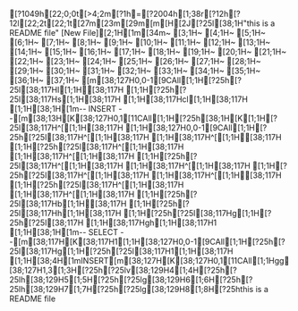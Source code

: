 [?1049h[22;0;0t[>4;2m[?1h=[?2004h[1;38r[?12h[?12l[22;2t[22;1t[27m[23m[29m[m[H[2J[?25l[38;1H"this is a README file" [New File][2;1H[1m[34m~                                                                                                                                               [3;1H~                                                                                                                                               [4;1H~                                                                                                                                               [5;1H~                                                                                                                                               [6;1H~                                                                                                                                               [7;1H~                                                                                                                                               [8;1H~                                                                                                                                               [9;1H~                                                                                                                                               [10;1H~                                                                                                                                               [11;1H~                                                                                                                                               [12;1H~                                                                                                                                               [13;1H~                                                                                                                                               [14;1H~                                                                                                                                               [15;1H~                                                                                                                                               [16;1H~                                                                                                                                               [17;1H~                                                                                                                                               [18;1H~                                                                                                                                               [19;1H~                                                                                                                                               [20;1H~                                                                                                                                               [21;1H~                                                                                                                                               [22;1H~                                                                                                                                               [23;1H~                                                                                                                                               [24;1H~                                                                                                                                               [25;1H~                                                                                                                                               [26;1H~                                                                                                                                               [27;1H~                                                                                                                                               [28;1H~                                                                                                                                               [29;1H~                                                                                                                                               [30;1H~                                                                                                                                               [31;1H~                                                                                                                                               [32;1H~                                                                                                                                               [33;1H~                                                                                                                                               [34;1H~                                                                                                                                               [35;1H~                                                                                                                                               [36;1H~                                                                                                                                               [37;1H~                                                                                                                                               [m[38;127H0,0-1[9CAll[1;1H[?25h[?25l[38;117Hl[1;1H[38;117H [1;1H[?25h[?25l[38;117Hs[1;1H[38;117H [1;1H[38;117Hcl[1;1H[38;117H  [1;1H[38;1H[1m-- INSERT --[m[38;13H[K[38;127H0,1[11CAll[1;1H[?25h[38;1H[K[1;1H[?25l[38;117H^[[1;1H[38;117H  [1;1H[38;127H0,0-1[9CAll[1;1H[?25h[?25l[38;117H^[[1;1H[38;117H  [1;1H[38;117H^[[1;1H[38;117H  [1;1H[?25h[?25l[38;117H^[[1;1H[38;117H  [1;1H[38;117H^[[1;1H[38;117H  [1;1H[?25h[?25l[38;117H^[[1;1H[38;117H  [1;1H[38;117H^[[1;1H[38;117H  [1;1H[?25h[?25l[38;117H^[[1;1H[38;117H  [1;1H[38;117H^[[1;1H[38;117H  [1;1H[?25h[?25l[38;117H^[[1;1H[38;117H  [1;1H[38;117H^[[1;1H[38;117H  [1;1H[?25h[?25l[38;117Hb[1;1H[38;117H [1;1H[?25h[?25l[38;117Hh[1;1H[38;117H [1;1H[?25h[?25l[38;117Hg[1;1H[?25h[?25l[38;117H [1;1H[38;117Hgh[1;1H[38;117H1 [1;1H[38;1H[1m-- SELECT --[m[38;117H[K[38;117H1[1;1H[38;127H0,0-1[9CAll[1;1H[?25h[?25l[38;117Hg[1;1H[?25h[?25l[38;117H1[1;1H[38;117H [1;1H[38;4H[1mINSERT[m[38;127H[K[38;127H0,1[11CAll[1;1Hgg[38;127H1,3[1;3H[?25h[?25lv[38;129H4[1;4H[?25h[?25lh[38;129H5[1;5H[?25h[?25lg[38;129H6[1;6H[?25h[?25lh[38;129H7[1;7H[?25h[?25lg[38;129H8[1;8H[?25hthis is a README file
